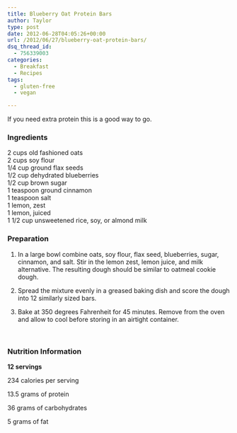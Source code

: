 ```yaml
---
title: Blueberry Oat Protein Bars
author: Taylor
type: post
date: 2012-06-28T04:05:26+00:00
url: /2012/06/27/blueberry-oat-protein-bars/
dsq_thread_id:
  - 756339003
categories:
  - Breakfast
  - Recipes
tags:
  - gluten-free
  - vegan

---
```

If you need extra protein this is a good way to go.

### Ingredients

<div>
  2 cups old fashioned oats
</div>

<div>
  2 cups soy flour
</div>

<div>
  1/4 cup ground flax seeds
</div>

<div>
  1/2 cup dehydrated blueberries
</div>

<div>
  1/2 cup brown sugar
</div>

<div>
  1 teaspoon ground cinnamon
</div>

<div>
  1 teaspoon salt
</div>

<div>
  1 lemon, zest
</div>

<div>
  1 lemon, juiced
</div>

<div>
  1 1/2 cup unsweetened rice, soy, or almond milk
</div>

### Preparation

1. In a large bowl combine oats, soy flour, flax seed, blueberries, sugar, cinnamon, and salt. Stir in the lemon zest, lemon juice, and milk alternative. The resulting dough should be similar to oatmeal cookie dough.

2. Spread the mixture evenly in a greased baking dish and score the dough into 12 similarly sized bars.

3. Bake at 350 degrees Fahrenheit for 45 minutes. Remove from the oven and allow to cool before storing in an airtight container.

&nbsp;

### Nutrition Information

**12 servings**

234 calories per serving

13.5 grams of protein

36 grams of carbohydrates

5 grams of fat